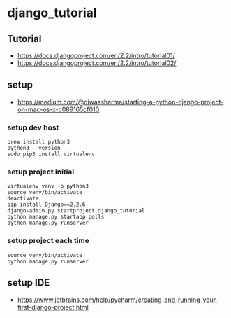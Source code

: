# django_tutorial

## Tutorial

* https://docs.djangoproject.com/en/2.2/intro/tutorial01/
* https://docs.djangoproject.com/en/2.2/intro/tutorial02/

## setup

* https://medium.com/@diwassharma/starting-a-python-django-project-on-mac-os-x-c089165cf010

### setup dev host

```
brew install python3
python3 --version
sudo pip3 install virtualenv
```

### setup project initial

```
virtualenv venv -p python3
source venv/bin/activate
deactivate
pip install Django==2.2.6
django-admin.py startproject django_tutorial
python manage.py startapp polls
python manage.py runserver
```

### setup project each time
```
source venv/bin/activate
python manage.py runserver
```


## setup IDE 
* https://www.jetbrains.com/help/pycharm/creating-and-running-your-first-django-project.html
